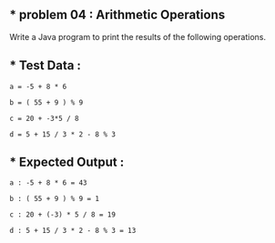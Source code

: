 ## * problem 04 : Arithmetic Operations

Write a Java program to print the results of the following operations.

## * Test Data :
    
    a = -5 + 8 * 6
    
    b = ( 55 + 9 ) % 9
    
    c = 20 + -3*5 / 8
    
    d = 5 + 15 / 3 * 2 - 8 % 3

## * Expected Output :

    a : -5 + 8 * 6 = 43 
    
    b : ( 55 + 9 ) % 9 = 1 
    
    c : 20 + (-3) * 5 / 8 = 19 
    
    d : 5 + 15 / 3 * 2 - 8 % 3 = 13 